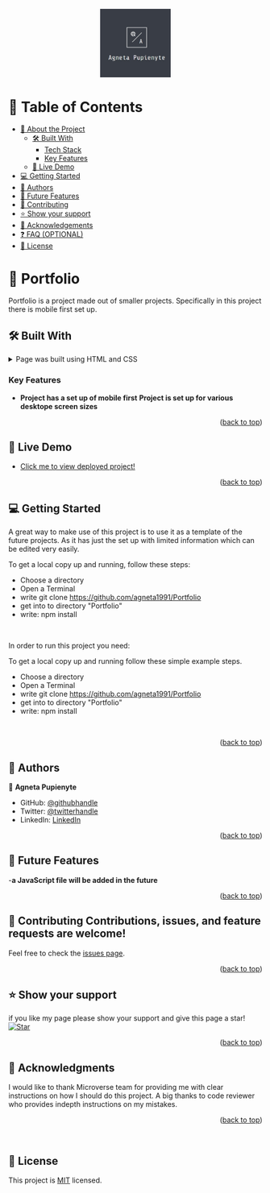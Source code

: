<a name="readme-top"></a>

<div align="center">
  
  <img src="images/logo.jpg" alt="logo" width="140"  height="auto" />
  <br/>

</div>

# 📗 Table of Contents

- [📖 About the Project](#about-project)
  - [🛠 Built With](#built-with)
    - [Tech Stack](#tech-stack)
    - [Key Features](#key-features)
  - [🚀 Live Demo](#live-demo)
- [💻 Getting Started](#getting-started)
- [👥 Authors](#authors)
- [🔭 Future Features](#future-features)
- [🤝 Contributing](#contributing)
- [⭐️ Show your support](#support)
- [🙏 Acknowledgements](#acknowledgements)
- [❓ FAQ (OPTIONAL)](#faq)
- [📝 License](#license)


# 📖 Portfolio <a name="about-project"></a>

Portfolio is a project made out of smaller projects. Specifically in this project there is mobile first set up.

## 🛠 Built With <a name="built-with"></a>

<details>
  <summary>Page was built using HTML and CSS</summary>
</details>


### Key Features <a name="key-features"></a>



- **Project has a set up of mobile first**
**Project is set up for various desktope screen sizes**


<p align="right">(<a href="#readme-top">back to top</a>)</p>



## 🚀 Live Demo <a name="live-demo"></a>


- [Click me to view deployed project!](https://agneta1991.github.io/Portfolio/)

<p align="right">(<a href="#readme-top">back to top</a>)</p>


## 💻 Getting Started <a name="getting-started"></a>

A great way to make use of this project is to use it as a template of the future projects. As it has just the set up with limited information which can be edited very easily.

To get a local copy up and running, follow these steps:
<br>
- Choose a directory
- Open a Terminal
- write git clone https://github.com/agneta1991/Portfolio
- get into to directory "Portfolio"
- write: npm install


<br>


In order to run this project you need:

To get a local copy up and running follow these simple example steps.

- Choose a directory
- Open a Terminal
- write git clone https://github.com/agneta1991/Portfolio
- get into to directory "Portfolio"
- write: npm install


<br>

<p align="right">(<a href="#readme-top">back to top</a>)</p>


## 👥 Authors <a name="authors"></a>


👤 **Agneta Pupienyte**

- GitHub: [@githubhandle](https://github.com/agneta1991)
- Twitter: [@twitterhandle](https://twitter.com/pupienytea)
- LinkedIn: [LinkedIn](https://www.linkedin.com/in/agneta-pupienyte-124a27256/?originalSubdomain=lt)


<p align="right">(<a href="#readme-top">back to top</a>)</p>



## 🔭 Future Features <a name="future-features"></a>


-**a JavaScript file will be added in the future**


<p align="right">(<a href="#readme-top">back to top</a>)</p>


## 🤝 Contributing <a name="contributing"></a>Contributions, issues, and feature requests are welcome!

Feel free to check the [issues page](https://github.com/agneta1991/Portfolio/issues).

<p align="right">(<a href="#readme-top">back to top</a>)</p>



## ⭐️ Show your support <a name="support"></a>

if you like my page please show your support and give this page a star!
<br>
[![Star](https://img.shields.io/github/stars/agneta1991/portfolio?style=social)](https://github.com/agneta1991/portfolio)



<p align="right">(<a href="#readme-top">back to top</a>)</p>


## 🙏 Acknowledgments <a name="acknowledgements"></a>

I would like to thank Microverse team for providing me with clear instructions on how I should do this project. A big thanks to code reviewer who provides indepth instructions on my mistakes.

<p align="right">(<a href="#readme-top">back to top</a>)</p>
<br>

## 📝 License <a name="license"></a>

This project is [MIT](./LICENSE) licensed.